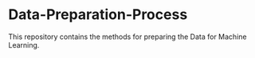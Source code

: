 # Data-Preparation-Process
This repository contains the methods for preparing the Data for Machine Learning.
